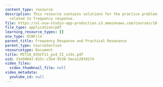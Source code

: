 ```yaml
---
content_type: resource
description: This resource contains solutions for the practice problem statements
  related to frequency response.
file: https://ol-ocw-studio-app-production.s3.amazonaws.com/courses/18-03sc-differential-equations-fall-2011/31e9d042815cc5b495385aca1203d174_MIT18_03SCF11_ps4_II_s19s.pdf
file_type: application/pdf
learning_resource_types: []
ocw_type: OCWFile
parent_title: Frequency Response and Practical Resonance
parent_type: CourseSection
resourcetype: Document
title: MIT18_03SCF11_ps4_II_s19s.pdf
uid: 31e9d042-815c-c5b4-9538-5aca1203d174
video_files:
  video_thumbnail_file: null
video_metadata:
  youtube_id: null
---
```


